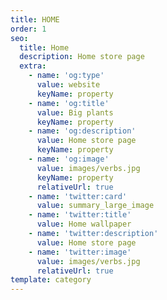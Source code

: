 ```yaml
---
title: HOME
order: 1
seo:
  title: Home
  description: Home store page
  extra:
    - name: 'og:type'
      value: website
      keyName: property
    - name: 'og:title'
      value: Big plants
      keyName: property
    - name: 'og:description'
      value: Home store page
      keyName: property
    - name: 'og:image'
      value: images/verbs.jpg
      keyName: property
      relativeUrl: true
    - name: 'twitter:card'
      value: summary_large_image
    - name: 'twitter:title'
      value: Home wallpaper
    - name: 'twitter:description'
      value: Home store page
    - name: 'twitter:image'
      value: images/verbs.jpg
      relativeUrl: true
template: category
---
```

